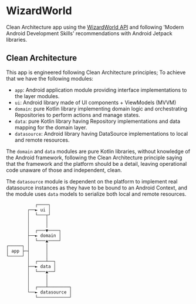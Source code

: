 # WizardWorld

Clean Architecture app using the 
[WizardWorld API](https://wizard-world-api.herokuapp.com/swagger/index.html) and following 
'Modern Android Development Skills' recommendations with Android Jetpack libraries.

## Clean Architecture

This app is engineered following Clean Architecture principles;
To achieve that we have the following modules:
- `app`: Android application module providing interface implementations to the layer modules.
- `ui`: Android library made of UI components + ViewModels (MVVM)
- `domain`: pure Kotlin library implementing domain logic and orchestrating Repositories to perform 
actions and manage states.
- `data`: pure Kotlin library having Repository implementations and data mapping for the domain 
layer.
- `datasource`: Android library having DataSource implementations to local and remote resources.

The `domain` and `data` modules are pure Kotlin libraries, without knowledge of the Android 
framework, following the Clean Architecture principle saying that the framework and the platform 
should be a detail, leaving operational code unaware of those and independent, clean.

The `datasource` module is dependent on the platform to implement real datasource instances as they 
have to be bound to an Android Context, and the module uses `data` models to serialize both local 
and remote resources.

```           
           ┌────┐
        ┌──► ui │
        │  └───┬┘
        │      │
        │      │
        │  ┌───▼────┐
        ├──► domain │
        │  └───▲────┘
┌─────┐ │      │
│ app ├─┤      │
└─────┘ │      │
        │  ┌───┴──┐
        ├──► data │
        │  └───▲──┘
        │      │
        │      │
        │  ┌───┴────────┐
        └──► datasource │
           └────────────┘
```